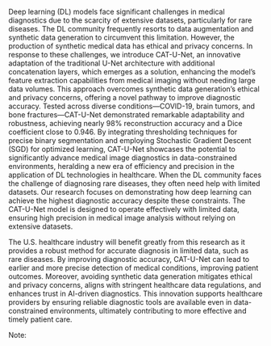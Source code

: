 Deep learning (DL) models face significant challenges in medical diagnostics due to the scarcity of extensive datasets, particularly for rare diseases. The DL community frequently resorts to data augmentation and synthetic data generation to circumvent this limitation. However, the production of synthetic medical data has ethical and privacy concerns. In response to these challenges, we introduce CAT-U-Net, an innovative adaptation of the traditional U-Net architecture with additional concatenation layers, which emerges as a solution, enhancing the model’s feature extraction capabilities from medical imaging without needing large data volumes. This approach overcomes synthetic data generation’s ethical and privacy concerns, offering a novel pathway to improve diagnostic accuracy. Tested across diverse conditions—COVID-19, brain tumors, and bone fractures—CAT-U-Net demonstrated remarkable adaptability and robustness, achieving nearly 98% reconstruction accuracy and a Dice coefficient close to 0.946. By integrating thresholding techniques for precise binary segmentation and employing Stochastic Gradient Descent (SGD) for optimized learning, CAT-U-Net showcases the potential to significantly advance medical image diagnostics in data-constrained environments, heralding a new era of efficiency and precision in the application of DL technologies in healthcare. When the DL community faces the challenge of diagnosing rare diseases, they often need help with limited datasets. Our research focuses on demonstrating how deep learning can achieve the highest diagnostic accuracy despite these constraints. The CAT-U-Net model is designed to operate effectively with limited data, ensuring high precision in medical image analysis without relying on extensive datasets.

The U.S. healthcare industry will benefit greatly from this research as it provides a robust method for accurate diagnosis in limited data, such as rare diseases. By improving diagnostic accuracy, CAT-U-Net can lead to earlier and more precise detection of medical conditions, improving patient outcomes. Moreover, avoiding synthetic data generation mitigates ethical and privacy concerns, aligns with stringent healthcare data regulations, and enhances trust in AI-driven diagnostics. This innovation supports healthcare providers by ensuring reliable diagnostic tools are available even in data-constrained environments, ultimately contributing to more effective and timely patient care.

Note: 
